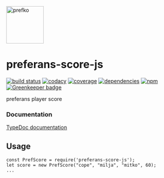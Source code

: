<a href="http://prefko.com">
  <img alt="prefko" src="https://avatars0.githubusercontent.com/u/46445292?s=200" width="100">
</a>

# preferans-score-js
[![build status](https://img.shields.io/travis/prefko/preferans-score-js.svg?branch=master)](https://travis-ci.org/prefko/preferans-score-js)
[![codacy](https://img.shields.io/codacy/grade/53dbe60afded44a2994cc230c32f92fb.svg)](https://www.codacy.com/project/prefko/preferans-score-js/dashboard)
[![coverage](https://img.shields.io/coveralls/github/prefko/preferans-score-js/master.svg)](https://coveralls.io/github/prefko/preferans-score-js?branch=master)
[![dependencies](https://david-dm.org/prefko/preferans-score-js.svg)](https://www.npmjs.com/package/preferans-score-js)
[![npm](https://img.shields.io/npm/dt/preferans-score-js.svg)](https://www.npmjs.com/package/preferans-score-js) [![Greenkeeper badge](https://badges.greenkeeper.io/prefko/preferans-score-js.svg)](https://greenkeeper.io/)

preferans player score

### Documentation

[TypeDoc documentation](https://prefko.github.io/preferans-score-js/docs/)

## Usage

    const PrefScore = require('preferans-score-js');
    let score = new PrefScore("cope", "milja", "mitko", 60);
    ...
